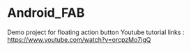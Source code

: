 # Android_FAB
Demo project for floating action button
Youtube tutorial links : https://www.youtube.com/watch?v=orcpzMo7igQ
